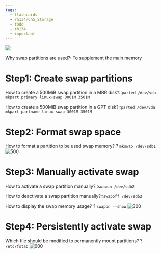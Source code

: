 ```yaml
---
tags:
  - flashcards
  - rh134/Ch5_Storage
  - todo
  - rh134
  - important
---
```


![](https://i.imgur.com/FepFlek.png)

Why swap partitions are used?::To supplement the main memory

# Step1: Create swap partitions
How to create a 500MiB swap partition in a MBR disk?::`parted /dev/vda mkpart primary linux-swap 3001M 3501M`

How to create a 500MiB swap partition in a GPT disk?::`parted /dev/vda mkpart partname linux-swap 3001M 3501M`
# Step2: Format swap space
How to format a partition to be used swap memory?
?
`mkswap /dev/sdb1`
![500](https://i.imgur.com/7z6ObZZ.png)
# Step3: Manually activate swap
How to activate a swap partition manually?::`swapon /dev/sdb2`

How to deactivate a swap partition manually?::`swapoff /dev/sdb2`

How to display the swap memory usage?
?
`swapon --show`
![300](https://i.imgur.com/OabUbPH.png)
# Step4: Persistently activate swap

Which file should be modified to permanently mount partitions?
?
`/etc/fstab`
![600](https://i.imgur.com/57G2ruB.png)

